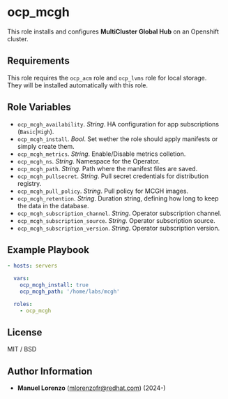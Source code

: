 # ocp_mcgh
This role installs and configures **MultiCluster Global Hub** on an Openshift cluster.

## Requirements
This role requires the `ocp_acm` role and `ocp_lvms` role for local storage.  
They will be installed automatically with this role.

## Role Variables
* `ocp_mcgh_availability`. _String_. HA configuration for app subscriptions (`Basic`|`High`).
* `ocp_mcgh_install`. _Bool_. Set wether the role should apply manifests or simply create them.
* `ocp_mcgh_metrics`. _String_. Enable/Disable metrics colletion.
* `ocp_mcgh_ns`. _String_. Namespace for the Operator.
* `ocp_mcgh_path`. _String_. Path where the manifest files are saved.
* `ocp_mcgh_pullsecret`. _String_. Pull secret credentials for distribution registry.
* `ocp_mcgh_pull_policy`. _String_. Pull policy for MCGH images.
* `ocp_mcgh_retention`. _String_. Duration string, defining how long to keep the data in the database.
* `ocp_mcgh_subscription_channel`. _String_. Operator subscription channel.
* `ocp_mcgh_subscription_source`. _String_. Operator subscription source.
* `ocp_mcgh_subscription_version`. _String_. Operator subscription version.

## Example Playbook
```yaml
- hosts: servers

  vars:
    ocp_mcgh_install: true
    ocp_mcgh_path: '/home/labs/mcgh'

  roles:
    - ocp_mcgh
```

## License
MIT / BSD

## Author Information
 - **Manuel Lorenzo** (mlorenzofr@redhat.com) (2024-)
